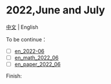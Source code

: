 # 2022,June and July

[中文](README.md) | English  

To be continue：
- [ ] [en_2022-06](en_2022_06.md)
- [ ] [en_math_2022_06](en_math_2022_06.md)
- [ ] [en_paper_2022_06](en_paper_2022_06)

Finish:
